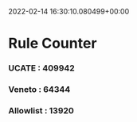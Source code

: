 2022-02-14 16:30:10.080499+00:00
# Rule Counter 
 ### UCATE : 409942

 ### Veneto : 64344

 ### Allowlist : 13920